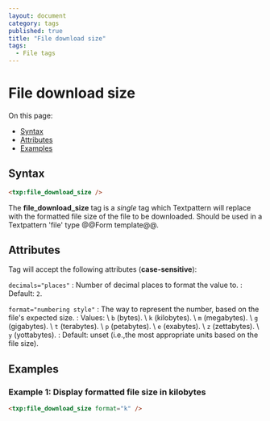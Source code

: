 ```yaml
---
layout: document
category: tags
published: true
title: "File download size"
tags:
  - File tags
---
```


# File download size

On this page:

* [Syntax](#syntax)
* [Attributes](#attributes)
* [Examples](#examples)

## Syntax

~~~ html
<txp:file_download_size />
~~~

The **file_download_size** tag is a *single* tag which Textpattern will replace with the formatted file size of the file to be downloaded. Should be used in a Textpattern 'file' type @@Form template@@.

## Attributes

Tag will accept the following attributes (**case-sensitive**):

`decimals="places"`
: Number of decimal places to format the value to.
: Default: `2`.

`format="numbering style"`
: The way to represent the number, based on the file's expected size.
: Values: \\
`b` (bytes). \\
`k` (kilobytes). \\
`m` (megabytes). \\
`g` (gigabytes). \\
`t` (terabytes). \\
`p` (petabytes). \\
`e` (exabytes). \\
`z` (zettabytes). \\
`y` (yottabytes).
: Default: unset (i.e.,the most appropriate units based on the file size).

## Examples

### Example 1: Display formatted file size in kilobytes

~~~ html
<txp:file_download_size format="k" />
